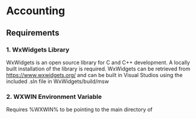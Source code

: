 # Accounting

## Requirements
### 1. WxWidgets Library
  WxWidgets is an open source library for C and C++ development. A locally built installation of the library is required. WxWidgets can be retrieved from https://www.wxwidgets.org/ and can be built in Visual Studios using the included .sln file in WxWidgets/build/msw
### 2. WXWIN Environment Variable
  Requires %WXWIN% to be pointing to the main directory of 
